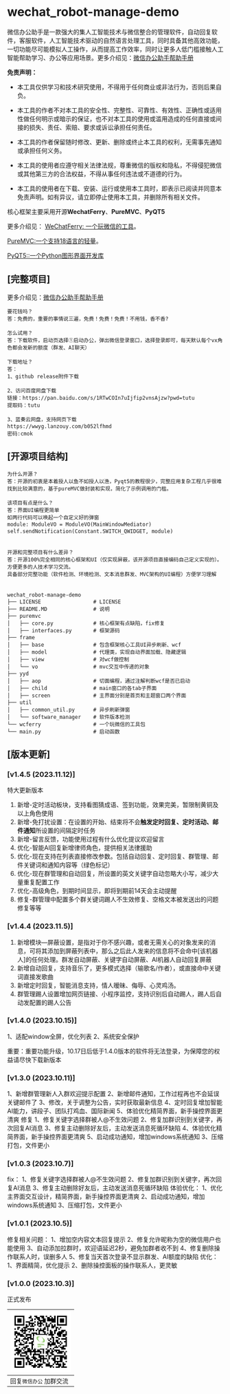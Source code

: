 # wechat_robot-manage-demo

微信办公助手是一款强大的集人工智能技术与微信整合的管理软件，自动回复软件，客服软件，人工智能技术驱动的自然语言处理工具，同时具备其他高效功能，一切功能尽可能模拟人工操作，从而提高工作效率，同时让更多人低门槛接触人工智能帮助学习、办公等应用场景。更多介绍见：[微信办公助手帮助手册](https://k23x0697eg.feishu.cn/docx/LpdSdSVQ1oBVi4xVZ8lccBi9nYn)



**免责声明：**

- 本工具仅供学习和技术研究使用，不得用于任何商业或非法行为，否则后果自负。

- 本工具的作者不对本工具的安全性、完整性、可靠性、有效性、正确性或适用性做任何明示或暗示的保证，也不对本工具的使用或滥用造成的任何直接或间接的损失、责任、索赔、要求或诉讼承担任何责任。

- 本工具的作者保留随时修改、更新、删除或终止本工具的权利，无需事先通知或承担任何义务。

- 本工具的使用者应遵守相关法律法规，尊重微信的版权和隐私，不得侵犯微信或其他第三方的合法权益，不得从事任何违法或不道德的行为。

- 本工具的使用者在下载、安装、运行或使用本工具时，即表示已阅读并同意本免责声明。如有异议，请立即停止使用本工具，并删除所有相关文件。


核心框架主要采用开源**WechatFerry**、**PureMVC**、**PyQT5**

更多介绍见：
[WeChatFerry: 一个玩微信的工具](https://mp.weixin.qq.com/s/CGLfSaNDy8MyuyPWGjGJ7w)。

[PureMVC:一个支持18语言的轻量](https://github.com/PureMVC)。

[PyQT5::一个Python图形界面开发库](https://github.com/PyQT5)





## [完整项目]

更多介绍见：[微信办公助手帮助手册](https://k23x0697eg.feishu.cn/docx/LpdSdSVQ1oBVi4xVZ8lccBi9nYn)

```
要花钱吗？
答：免费的，重要的事情说三遍，免费！免费！免费！不用钱，香不香?

怎么试用？
答：下载软件，启动页选择①启动办公，弹出微信登录窗口，选择登录即可，每天默认每个vx角色都会发新的额度（群发、AI聊天）

下载地址？
答：
1、github release附件下载

2、访问百度网盘下载
链接：https://pan.baidu.com/s/1RTwCOIn7uIjfip2vnsAjzw?pwd=tutu 
提取码：tutu 

3、蓝奏云网盘，支持网页下载
https://wwyg.lanzouy.com/b052lfhmd
密码:cmok

```

## [开源项目结构]

```
为什么开源？
答：开源的初衷是本着授人以鱼不如授人以渔，Pyqt5的教程很少，完整应用复杂工程几乎很难找到比较满意的，基于pureMVC做封装和实现，简化了示例调用的门槛。

该项目有点是什么？
答：界面UI编程更简单
如两行代码可以唤起一个自定义好的弹窗
module: ModuleVO = ModuleVO(MainWindowMediator)
self.sendNotification(Constant.SWITCH_QWIDGET, module)


开源和完整项目有什么差异？
答：开源100%完全相同的核心框架和UI（仅实现屏蔽，该开源项目直接编码自己定义实现的）。方便更多的人技术学习交流。
具备部分完整功能（软件检测、环境检测、文本消息群发、MVC架构的UI编程）方便学习理解


wechat_robot-manage-demo
├── LICENSE                 # LICENSE
├── README.MD               # 说明
├── puremvc
│   ├── core.py     		# 核心框架有点缺陷，fix修复
│   ├── interfaces.py       # 框架源码
├── frame
│   ├── base             	# 包含框架核心工具UI异步刷新、wcf
│   ├── model         		# 代理类，实现自动界面加载、隐藏逻辑
│   ├── view  				# 对wcf做控制
│   └── vo            		# mvc交互中传递的对象
├── yyd
│   ├── aop                 # 切面编程，通过注解判断wcf是否已启动
│   ├── child               # main窗口的各tab子界面
│   ├── screen              # 主界面分别是首页和主题窗口两个界面
├── util
│   ├── common_util.py      # 异步刷新弹窗
│   └── software_manager    # 软件版本检测
└── wcferry                 # 一个玩微信的工具包
└── main.py                 # 启动函数
```



## [版本更新]

### [v1.4.5 (2023.11.12)]

特大更新版本

1. 新增-定时活动板块，支持看图猜成语、签到功能，效果完美，暂限制黄铜及以上角色使用
2. 新增-免打扰设置：在设置的开始、结束将不会**触发定时回复、定时活动、邮件通知**所设置的间隔定时任务
3. 新增-留言反馈，功能使用过程有什么优化提议欢迎留言
4. 优化-智能AI回复新增律师角色，提供相关法律援助
5. 优化-现在支持在列表直接修改参数。包括自动回复、定时回复、群管理、邮件关键词和通知内容等（绿色标记）
6. 优化-现在群管理和自动回复，所设置的英文关键字自动忽略大小写，减少大量重复配置工作
7. 优化-高级角色，到期时间显示，即将到期前14天会主动提醒
8. 修复-群管理中配置多个群关键词踢人不生效修复、空格文本被发送出的问题修复等等



### [v1.4.4 (2023.11.5)]

1. 新增模块—屏蔽设置，是指对于你不感兴趣，或者无需关心的对象发来的消息，可将其添加到屏蔽列表中，那么之后此人发来的信息将不会命中[该机器人]的任何处理。群发自动屏蔽、关键字自动屏蔽、AI机器人自动回复屏蔽
2. 新增自动回复，支持音乐了，更多模式选择（输歌名/作者），或直接命中关键词直接发歌曲
3. 新增定时回复，智能消息支持，情人暧昧、侮辱、心灵鸡汤。
4. 群管理踢人设置增加网页链接、小程序监控，支持识别后自动踢人，踢人后自动发配置的踢人公告



### [v1.4.0 (2023.10.15)]

1、适配window全屏，优化列表
2、系统安全保护

重要：重要功能升级，10.17日后低于1.4.0版本的软件将无法登录，为保障您的权益请尽快下载新版本



### [v1.3.0 (2023.10.11)]

 1、新增群管理新人入群欢迎提示配置
 2、新增邮件通知，工作过程再也不会延误关键邮件了
 3、修改，关于调整为公告，实时获取最新信息
 4、定时回复增加智能AI能力，讲段子、团队打鸡血、国际新闻
 5、体验优化精简界面，新手操控界面更清爽 
 修复
 1、修复关键字选择群被人@不生效问题
 2、修复加群识别到关键字，再次回复AI消息
 3、修复主动删除好友后，主动发送消息死循环缺陷
 4、体验优化精简界面，新手操控界面更清爽
 5、启动成功通知，增加windows系统通知 3、压缩打包，文件更小

### [v1.0.3 (2023.10.7)]

fix：
1、修复关键字选择群被人@不生效问题
2、修复加群识别到关键字，再次回复AI消息
3、修复主动删除好友后，主动发送消息死循环缺陷
体验优化：
1、优化主界面交互设计，精简界面，新手操控界面更清爽
2、启动成功通知，增加windows系统通知
3、压缩打包，文件更小

### [v1.0.1 (2023.10.5)]

修复相关问题：
1、增加空内容文本回复提示
2、修复允许昵称为空的微信用户也能使用
3、自动添加拉群时，欢迎语延迟2秒，避免加群者收不到
4、修复删除操作联系人时，误删多人
5、修复当天首次登录不显示群发、AI额度的缺陷
优化：
1、界面精简，优化提示
2、删除操控面板的操作联系人，更灵敏

### [v1.0.0 (2023.10.3)]

正式发布




| [<img src="assets/gzh.jpg" alt="加作者" style="zoom: 55%;" />](https://github.com/wangtu/wechat_robot-manage-demo/blob/main/assets/gzh.jpg) |
| ------------------------------------------------------------ |
| 回复`微信办公` 加群交流                                      |

